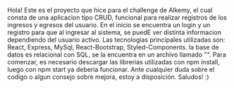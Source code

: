 Hola! Este es el proyecto que hice para el challenge de Alkemy, el cual consta de una aplicacion tipo CRUD, funcional para realizar registros de los ingresos y egresos del usuario.
En el inicio se encuentra un login y un registro para que al ingresar al sistema, se puedE ver distinta informacion dependiendo del usuario activo.
Las tecnologias principales utilizadas son: React, Express, MySql, React-Bootstrap, Styled-Components.
la base de datos es relacional con SQL, se la encuentra en un archivo llamado "". 
Para comenzar, es necesario descargar las librerias utilizadas con npm install, luego con npm start ya deberia funcionar. 
Ante cualquier duda sobre el codigo o algun consejo sobre mejora, estoy a disposición. 
Saludos! :)
